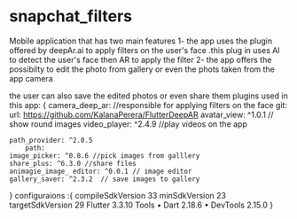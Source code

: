 # snapchat_filters

Mobile application that has two main features 
 1- the app uses the plugin offered by deepAr.ai to apply filters on the user's face .this plug in 
    uses AI to detect the user's face then AR to apply the filter
2- the app offers the possibilty to edit the photo from gallery or even the phots taken from the app camera

the user can also save the edited photos or even share them 
plugins used in this app:
{   camera_deep_ar: //responsible for applying filters on the face
    git:
        url: https://github.com/KalanaPerera/FlutterDeepAR
    avatar_view: ^1.0.1 // show round images 
    video_player: ^2.4.9 //play videos on the app

    path_provider: ^2.0.5 
        path:
    image_picker: ^0.8.6 //pick images from galllery 
    share_plus: ^6.3.0 //share files
    animagie_image_ editor: ^0.0.1 // image editor
    gallery_saver: ^2.3.2  // save images to gallery
}
 configuraions :{
compileSdkVersion 33
minSdkVersion 23
targetSdkVersion 29
Flutter 3.3.10
Tools • Dart 2.18.6 • DevTools 2.15.0
}

